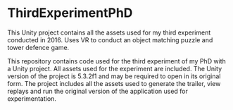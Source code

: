 # ThirdExperimentPhD
 This Unity project contains all the assets used for my third experiment conducted in 2016. Uses VR to conduct an object matching puzzle and tower defence game. 

This repository contains code used for the third experiment of my PhD with a Unity project. All assets used for the experiment are included. The Unity version of the project is 5.3.2f1 and may be required to open in its original form. The project includes all the assets used to generate the trailer, view replays and run the original version of the application used for experimentation.